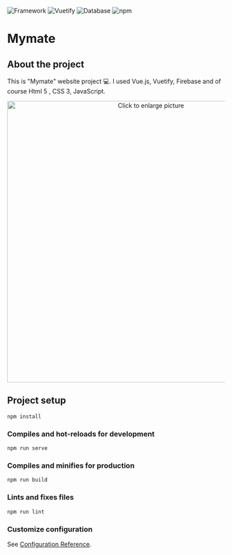 ![Framework](https://img.shields.io/badge/Framework-Vue.js%20-green.svg)
![Vuetify](https://img.shields.io/badge/Vuetify-2.4.0.js%20-blue.svg)
![Database](https://img.shields.io/badge/Database-Firebase%20-orange.svg)
![npm](https://img.shields.io/badge/npm-7.0.10%20-red.svg)
# Mymate

## About the project

This is "Mymate" website project 💻.
I used Vue.js, Vuetify, Firebase and of course Html 5 , CSS 3, JavaScript.

<p align="center">
  <a href="" target="_blank">
    <a href="https://drive.google.com/uc?export=view&id=1pzl3K9zcWgYZOJXTQMk44PGWWKfAQOo6"><img src="https://drive.google.com/uc?export=view&id=1pzl3K9zcWgYZOJXTQMk44PGWWKfAQOo6" style="width: 650px; max-width: 100%; height: auto" title="Click to enlarge picture" />
  </a>
</p>

## Project setup

```
npm install
```

### Compiles and hot-reloads for development

```
npm run serve
```

### Compiles and minifies for production

```
npm run build
```

### Lints and fixes files

```
npm run lint
```

### Customize configuration

See [Configuration Reference](https://cli.vuejs.org/config/).

